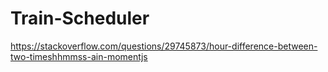 # Train-Scheduler

https://stackoverflow.com/questions/29745873/hour-difference-between-two-timeshhmmss-ain-momentjs